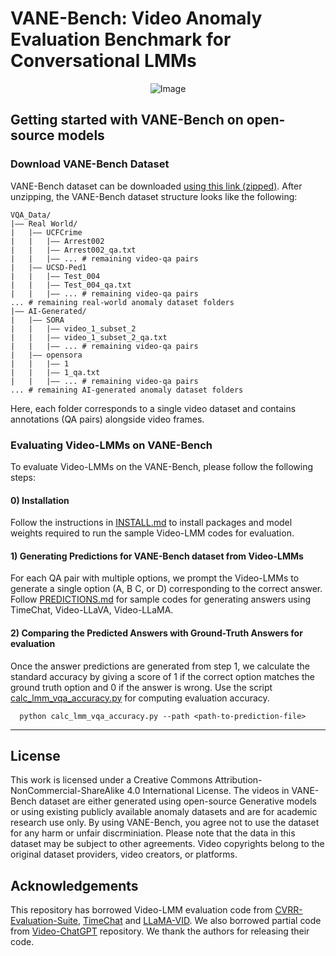 # VANE-Bench: Video Anomaly Evaluation Benchmark for Conversational LMMs

<p align="center">
    <img src="https://i.imgur.com/waxVImv.png" alt="Image">
</p>


## Getting started with VANE-Bench on open-source models

### Download VANE-Bench Dataset

VANE-Bench dataset can be downloaded [using this link (zipped)](https://drive.google.com/drive/folders/1DkmPlSy2naUCyw0AA2NYYUUsWFbAM0cF).
After unzipping, the VANE-Bench dataset structure looks like the following:

```
VQA_Data/
|–– Real World/
|   |–– UCFCrime
|   |   |–– Arrest002 
|   |   |–– Arrest002_qa.txt
|   |   |–– ... # remaining video-qa pairs
|   |–– UCSD-Ped1
|   |   |–– Test_004 
|   |   |–– Test_004_qa.txt
|   |   |–– ... # remaining video-qa pairs
... # remaining real-world anomaly dataset folders
|–– AI-Generated/
|   |–– SORA
|   |   |–– video_1_subset_2 
|   |   |–– video_1_subset_2_qa.txt
|   |   |–– ... # remaining video-qa pairs
|   |–– opensora
|   |   |–– 1 
|   |   |–– 1_qa.txt
|   |   |–– ... # remaining video-qa pairs
... # remaining AI-generated anomaly dataset folders
```

Here, each folder corresponds to a single video dataset and contains annotations (QA pairs) alongside video frames. 


### Evaluating Video-LMMs on VANE-Bench
To evaluate Video-LMMs on the VANE-Bench, please follow the following steps:

#### 0) Installation
Follow the instructions in [INSTALL.md](assets/INSTALL.md) to install packages and model weights required to run the sample Video-LMM codes for evaluation. 

#### 1) Generating Predictions for VANE-Bench dataset from Video-LMMs

For each QA pair with multiple options, we prompt the Video-LMMs to generate a single option (A, B C, or D) corresponding to the correct answer. Follow [PREDICTIONS.md](assets/PREDICTIONS.md) for sample codes for generating answers using TimeChat, Video-LLaVA, Video-LLaMA. 

#### 2) Comparing the Predicted Answers with Ground-Truth Answers for evaluation
Once the answer predictions are generated from step 1, we calculate the standard accuracy by giving a score of 1 if the correct option matches the ground truth option and 0 if the answer is wrong. Use the script [calc_lmm_vqa_accuracy.py](https://github.com/rohit901/VANE-Bench/blob/main/scripts/calc_lmm_vqa_accuracy.py) for computing evaluation accuracy. 
```shell
  python calc_lmm_vqa_accuracy.py --path <path-to-prediction-file>

```

<hr />

## License
This work is licensed under a Creative Commons Attribution-NonCommercial-ShareAlike 4.0 International License. The videos in VANE-Bench dataset are either generated using open-source Generative models or using existing publicly available anomaly datasets and are for academic research use only. 
By using VANE-Bench, you agree not to use the dataset for any harm or unfair discrminiation. Please note that the data in this dataset may be subject to other agreements. Video copyrights belong to the original dataset providers, video creators, or platforms.




## Acknowledgements

This repository has borrowed Video-LMM evaluation code from [CVRR-Evaluation-Suite](https://github.com/mbzuai-oryx/CVRR-Evaluation-Suite/), [TimeChat](https://github.com/RenShuhuai-Andy/TimeChat) and [LLaMA-VID](https://github.com/dvlab-research/LLaMA-VID). We also borrowed partial code from [Video-ChatGPT](https://github.com/mbzuai-oryx/Video-ChatGPT) repository. We thank the authors for releasing their code.

